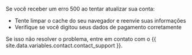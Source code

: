 Se você receber um erro 500 ao tentar atualizar sua conta:
  - Tente limpar o cache do seu navegador e reenvie suas informações
  - Verifique se você digitou seus dados de pagamento corretamente

Se isso não resolver o problema, entre em contato com o {{ site.data.variables.contact.contact_support }}.
